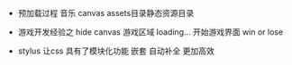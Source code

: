 - 预加载过程
  音乐
  canvas
  assets目录静态资源目录
- 游戏开发经验之 hide
  canvas 游戏区域 
  loading...
  开始游戏界面
  win or lose 

- stylus 让css 具有了模块化功能 嵌套
  自动补全 更加高效